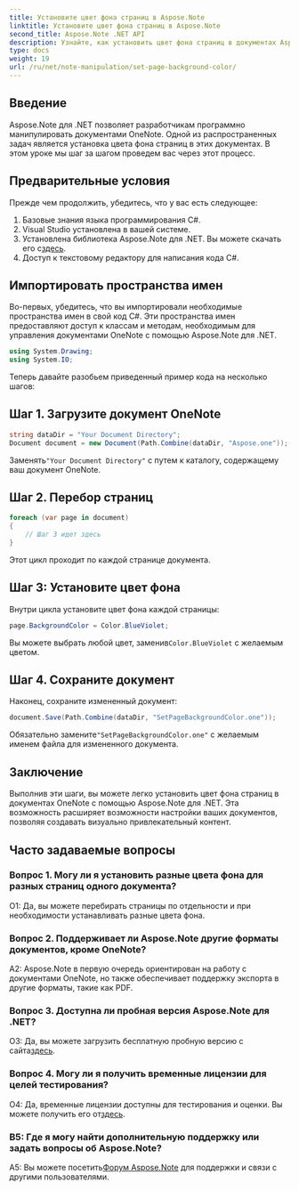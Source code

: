 ```yaml
---
title: Установите цвет фона страниц в Aspose.Note
linktitle: Установите цвет фона страниц в Aspose.Note
second_title: Aspose.Note .NET API
description: Узнайте, как установить цвет фона страниц в документах Aspose.Note с помощью языка программирования C#, с пошаговым руководством.
type: docs
weight: 19
url: /ru/net/note-manipulation/set-page-background-color/
---
```

## Введение

Aspose.Note для .NET позволяет разработчикам программно манипулировать документами OneNote. Одной из распространенных задач является установка цвета фона страниц в этих документах. В этом уроке мы шаг за шагом проведем вас через этот процесс.

## Предварительные условия

Прежде чем продолжить, убедитесь, что у вас есть следующее:

1. Базовые знания языка программирования C#.
2. Visual Studio установлена в вашей системе.
3.  Установлена библиотека Aspose.Note для .NET. Вы можете скачать его с[здесь](https://releases.aspose.com/note/net/).
4. Доступ к текстовому редактору для написания кода C#.

## Импортировать пространства имен

Во-первых, убедитесь, что вы импортировали необходимые пространства имен в свой код C#. Эти пространства имен предоставляют доступ к классам и методам, необходимым для управления документами OneNote с помощью Aspose.Note для .NET.

```csharp
using System.Drawing;
using System.IO;

```

Теперь давайте разобьем приведенный пример кода на несколько шагов:

## Шаг 1. Загрузите документ OneNote

```csharp
string dataDir = "Your Document Directory";
Document document = new Document(Path.Combine(dataDir, "Aspose.one"));
```

 Заменять`"Your Document Directory"` с путем к каталогу, содержащему ваш документ OneNote.

## Шаг 2. Перебор страниц

```csharp
foreach (var page in document)
{
    // Шаг 3 идет здесь
}
```

Этот цикл проходит по каждой странице документа.

## Шаг 3: Установите цвет фона

Внутри цикла установите цвет фона каждой страницы:

```csharp
page.BackgroundColor = Color.BlueViolet;
```

 Вы можете выбрать любой цвет, заменив`Color.BlueViolet` с желаемым цветом.

## Шаг 4. Сохраните документ

Наконец, сохраните измененный документ:

```csharp
document.Save(Path.Combine(dataDir, "SetPageBackgroundColor.one"));
```

 Обязательно замените`"SetPageBackgroundColor.one"` с желаемым именем файла для измененного документа.

## Заключение

Выполнив эти шаги, вы можете легко установить цвет фона страниц в документах OneNote с помощью Aspose.Note для .NET. Эта возможность расширяет возможности настройки ваших документов, позволяя создавать визуально привлекательный контент.

## Часто задаваемые вопросы

### Вопрос 1. Могу ли я установить разные цвета фона для разных страниц одного документа?

О1: Да, вы можете перебирать страницы по отдельности и при необходимости устанавливать разные цвета фона.

### Вопрос 2. Поддерживает ли Aspose.Note другие форматы документов, кроме OneNote?

A2: Aspose.Note в первую очередь ориентирован на работу с документами OneNote, но также обеспечивает поддержку экспорта в другие форматы, такие как PDF.

### Вопрос 3. Доступна ли пробная версия Aspose.Note для .NET?

О3: Да, вы можете загрузить бесплатную пробную версию с сайта[здесь](https://releases.aspose.com/).

### Вопрос 4. Могу ли я получить временные лицензии для целей тестирования?

 О4: Да, временные лицензии доступны для тестирования и оценки. Вы можете получить его от[здесь](https://purchase.aspose.com/temporary-license/).

### В5: Где я могу найти дополнительную поддержку или задать вопросы об Aspose.Note?

 A5: Вы можете посетить[Форум Aspose.Note](https://forum.aspose.com/c/note/28) для поддержки и связи с другими пользователями.